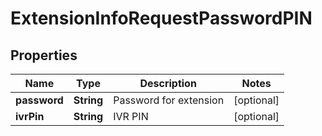 
# ExtensionInfoRequestPasswordPIN

## Properties
Name | Type | Description | Notes
------------ | ------------- | ------------- | -------------
**password** | **String** | Password for extension |  [optional]
**ivrPin** | **String** | IVR PIN |  [optional]



